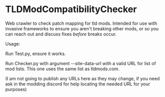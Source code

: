 # TLDModCompatibilityChecker
Web crawler to check patch mapping for tld mods. Intended for use with invasive frameworks to ensure you aren't breaking other mods, or so you can reach out and discuss fixes *before* breaks occur.

Usage:

Run Test.py, ensure it works.

Run Checker.py with argument --site-data-url with a valid URL for list of mod lists. This one uses the same list as tldmods.com. 

(I am not going to publish any URLs here as they may change, if you need ask in the modding discord for help locating the needed URL for your purposes)
